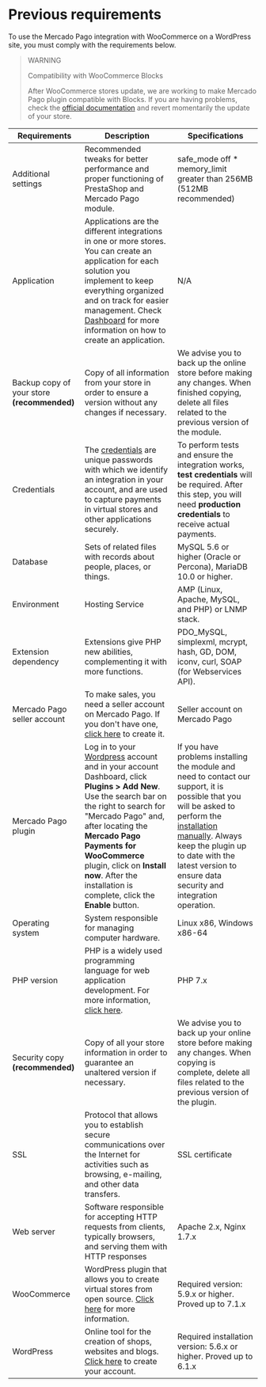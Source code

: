# Previous requirements

To use the Mercado Pago integration with WooCommerce on a WordPress site, you must comply with the requirements below.

> WARNING
>
> Compatibility with WooCommerce Blocks
>
> After WooCommerce stores update, we are working to make Mercado Pago plugin compatible with Blocks. If you are having problems, check the [official documentation](https://woo.com/document/cart-checkout-blocks-status/#section-6) and revert momentarily the update of your store.

| Requirements | Description | Specifications |
|---|---|---|
| Additional settings | Recommended tweaks for better performance and proper functioning of PrestaShop and Mercado Pago module. | safe_mode off * memory_limit greater than 256MB (512MB recommended) |
| Application | Applications are the different integrations in one or more stores. You can create an application for each solution you implement to keep everything organized and on track for easier management. Check [Dashboard](/developers/en/docs/woocommerce/additional-content/your-integrations/introduction) for more information on how to create an application. | N/A |
| Backup copy of your store **(recommended)** | Copy of all information from your store in order to ensure a version without any changes if necessary. | We advise you to back up the online store before making any changes. When finished copying, delete all files related to the previous version of the module. |
| Credentials | The [credentials](/developers/en/docs/woocommerce/additional-content/your-integrations/credentials) are unique passwords with which we identify an integration in your account, and are used to capture payments in virtual stores and other applications securely. | To perform tests and ensure the integration works, **test credentials** will be required. After this step, you will need **production credentials** to receive actual payments. |
| Database | Sets of related files with records about people, places, or things. | MySQL 5.6 or higher (Oracle or Percona), MariaDB 10.0 or higher. |
| Environment | Hosting Service | AMP (Linux, Apache, MySQL, and PHP) or LNMP stack. |
| Extension dependency | Extensions give PHP new abilities, complementing it with more functions. | PDO_MySQL, simplexml, mcrypt, hash, GD, DOM, iconv, curl, SOAP (for Webservices API). |
| Mercado Pago seller account | To make sales, you need a seller account on Mercado Pago. If you don't have one, [click here](https://www.mercadopago[FAKER][URL][DOMAIN]/hub/registration/landing) to create it.| Seller account on Mercado Pago |
| Mercado Pago plugin | Log in to your [Wordpress](https://wordpress.com/) account and in your account Dashboard, click **Plugins > Add New**. Use the search bar on the right to search for "Mercado Pago" and, after locating the **Mercado Pago Payments for WooCommerce** plugin, click on **Install now**. After the installation is complete, click the **Enable** button.| If you have problems installing the module and need to contact our support, it is possible that you will be asked to perform the [installation manually](/developers/en/docs/woocommerce/how-tos/install-module-manually). Always keep the plugin up to date with the latest version to ensure data security and integration operation. |
| Operating system | System responsible for managing computer hardware. | Linux x86, Windows x86-64 |
| PHP version | PHP is a widely used programming language for web application development. For more information, [click here](https://www.php.net/). | PHP 7.x |
| Security copy **(recommended)** | Copy of all your store information in order to guarantee an unaltered version if necessary. | We advise you to back up your online store before making any changes. When copying is complete, delete all files related to the previous version of the plugin. |
| SSL | Protocol that allows you to establish secure communications over the Internet for activities such as browsing, e-mailing, and other data transfers. | SSL certificate |
| Web server | Software responsible for accepting HTTP requests from clients, typically browsers, and serving them with HTTP responses | Apache 2.x, Nginx 1.7.x |
| WooCommerce | WordPress plugin that allows you to create virtual stores from open source. [Click here](https://woocommerce.com/es-es/woocommerce-features/) for more information. | Required version: 5.9.x or higher. Proved up to 7.1.x |
| WordPress | Online tool for the creation of shops, websites and blogs. [Click here](https://es.wordpress.org/) to create your account.| Required installation version: 5.6.x or higher. Proved up to 6.1.x |